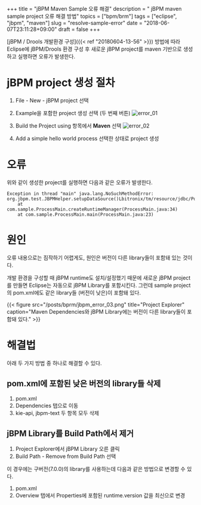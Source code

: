 +++
title = "jBPM Maven Sample 오류 해결"
description = " jBPM maven sample project 오류 해결 방법"
topics = ["bpm/brm"]
tags = ["eclipse", "jbpm", "maven"]
slug = "resolve-sample-error"
date = "2018-06-07T23:11:28+09:00"
draft = false
+++

[jBPM / Drools 개발환경 구성]({{< ref "20180604-13-56" >}}) 방법에 따라 Eclipse에 jBPM/Drools 환경 구성 후 새로운 jBPM project를 maven 기반으로 생성하고 실행하면 오류가 발생한다.

# jBPM project 생성 절차

1. File - New - jBPM project 선택

2. Example을 포함한 project 생성 선택 (두 번째 버튼)
![error_01](/posts/bprm/jbpm_error_01.png)

3. Build the Project using 항목에서 **Maven** 선택
![error_02](/posts/bprm/jbpm_error_02.png)

4. Add a simple hello world process 선택한 상태로 project 생성

# 오류

위와 같이 생성한 project를 실행하면 다음과 같은 오류가 발생한다.

```
Exception in thread "main" java.lang.NoSuchMethodError: org.jbpm.test.JBPMHelper.setupDataSource()Lbitronix/tm/resource/jdbc/PoolingDataSource;
	at com.sample.ProcessMain.createRuntimeManager(ProcessMain.java:34)
	at com.sample.ProcessMain.main(ProcessMain.java:23)
```

# 원인

오류 내용으로는 짐작하기 어렵게도, 원인은 버전이 다른 library들이 포함돼 있는 것이다.

개발 환경을 구성할 때 jBPM runtime도 설치/설정했기 때문에 새로운 jBPM project를 만들면 Eclipse는 자동으로 jBPM Library를 포함시킨다. 그런데 sample project의 pom.xml에도 같은 library들 (버전이 낮은)이 포함돼 있다.

{{< figure src="/posts/bprm/jbpm_error_03.png" title="Project Explorer" caption="Maven Dependencies와 jBPM Library에는 버전이 다른 library들이 포함돼 있다." >}}

# 해결법

아래 두 가지 방법 중 하나로 해결할 수 있다.

## pom.xml에 포함된 낮은 버전의 library들 삭제

1. pom.xml
2. Dependencies 탭으로 이동
3. kie-api, jbpm-text 두 항목 모두 삭제

## jBPM Library를 Build Path에서 제거

1. Project Explorer에서 jBPM Library 오른 클릭
2. Build Path - Remove from Build Path 선택

이 경우에는 구버전(7.0.0)의 library를 사용하는데 다음과 같은 방법으로 변경할 수 있다.

1. pom.xml
2. Overview 탭에서 Properties에 포함된 runtime.version 값을 최신으로 변경
